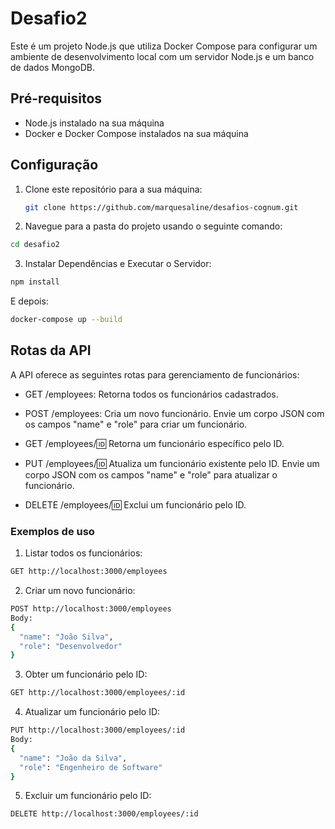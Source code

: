 # Desafio2

Este é um projeto Node.js que utiliza Docker Compose para configurar um ambiente de desenvolvimento local com um servidor Node.js e um banco de dados MongoDB.

## Pré-requisitos

- Node.js instalado na sua máquina
- Docker e Docker Compose instalados na sua máquina

## Configuração

1. Clone este repositório para a sua máquina:

   ```bash
   git clone https://github.com/marquesaline/desafios-cognum.git
   ```

2. Navegue para a pasta do projeto usando o seguinte comando:

```bash
cd desafio2
```

3. Instalar Dependências e Executar o Servidor:

```bash
npm install
```

E depois:

```bash
docker-compose up --build
```

## Rotas da API

A API oferece as seguintes rotas para gerenciamento de funcionários:

- GET /employees: Retorna todos os funcionários cadastrados.

- POST /employees: Cria um novo funcionário. Envie um corpo JSON com os campos "name" e "role" para criar um funcionário.

- GET /employees/:id: Retorna um funcionário específico pelo ID.

- PUT /employees/:id: Atualiza um funcionário existente pelo ID. Envie um corpo JSON com os campos "name" e "role" para atualizar o funcionário.

- DELETE /employees/:id: Exclui um funcionário pelo ID.

### Exemplos de uso

1. Listar todos os funcionários:

``` bash
GET http://localhost:3000/employees
```

2. Criar um novo funcionário:


``` bash
POST http://localhost:3000/employees
Body:
{
  "name": "João Silva",
  "role": "Desenvolvedor"
}
```

3. Obter um funcionário pelo ID:

``` bash
GET http://localhost:3000/employees/:id
```

4. Atualizar um funcionário pelo ID:


``` bash
PUT http://localhost:3000/employees/:id
Body:
{
  "name": "João da Silva",
  "role": "Engenheiro de Software"
}

```

5. Excluir um funcionário pelo ID:

``` bash
DELETE http://localhost:3000/employees/:id
```